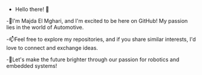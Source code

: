 - Hello there! 👋

-👀I'm Majda El Mghari, and I'm excited to be here on GitHub! My passion lies in the world of Automotive. 

-📫Feel free to explore my repositories, and if you share similar interests, I'd love to connect and exchange ideas.

-💞️Let's make the future brighter through our passion for robotics and embedded systems!


<!---
MAJDA1623/MAJDA1623 is a ✨ special ✨ repository because its `README.md` (this file) appears on your GitHub profile.
You can click the Preview link to take a look at your changes.
--->
